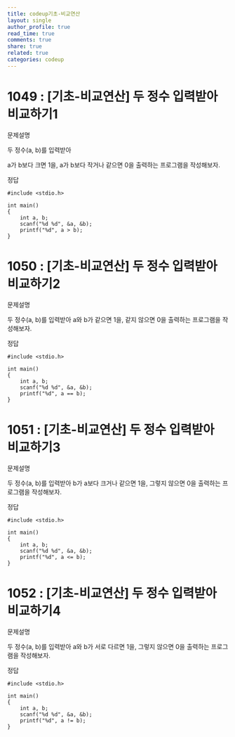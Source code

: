 ```yaml
---
title: codeup기초-비교연산
layout: single
author_profile: true
read_time: true
comments: true
share: true
related: true
categories: codeup
---
```


# 1049 : [기초-비교연산] 두 정수 입력받아 비교하기1

문제설명

두 정수(a, b)를 입력받아

a가 b보다 크면 1을, a가 b보다 작거나 같으면 0을 출력하는 프로그램을 작성해보자.


정답

```
#include <stdio.h>

int main()
{
	int a, b;
	scanf("%d %d", &a, &b);
	printf("%d", a > b);
}
```

# 1050 : [기초-비교연산] 두 정수 입력받아 비교하기2

문제설명

두 정수(a, b)를 입력받아
a와 b가 같으면 1을, 같지 않으면 0을 출력하는 프로그램을 작성해보자.

정답

```
#include <stdio.h>

int main()
{
	int a, b;
	scanf("%d %d", &a, &b);
	printf("%d", a == b);
}
```

# 1051 : [기초-비교연산] 두 정수 입력받아 비교하기3

문제설명

두 정수(a, b)를 입력받아
b가 a보다 크거나 같으면 1을, 그렇지 않으면 0을 출력하는 프로그램을 작성해보자.

정답

```
#include <stdio.h>

int main()
{
	int a, b;
	scanf("%d %d", &a, &b);
	printf("%d", a <= b);
}
```

# 1052 : [기초-비교연산] 두 정수 입력받아 비교하기4

문제설명

두 정수(a, b)를 입력받아
a와 b가 서로 다르면 1을, 그렇지 않으면 0을 출력하는 프로그램을 작성해보자.

정답

```
#include <stdio.h>

int main()
{
	int a, b;
	scanf("%d %d", &a, &b);
	printf("%d", a != b);
}
```
